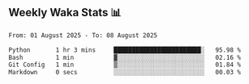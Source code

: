 ## Weekly Waka Stats 📊
<!--START_SECTION:waka-->

```txt
From: 01 August 2025 - To: 08 August 2025

Python       1 hr 3 mins     ████████████████████████░   95.98 %
Bash         1 min           ▓░░░░░░░░░░░░░░░░░░░░░░░░   02.16 %
Git Config   1 min           ▒░░░░░░░░░░░░░░░░░░░░░░░░   01.84 %
Markdown     0 secs          ░░░░░░░░░░░░░░░░░░░░░░░░░   00.03 %
```

<!--END_SECTION:waka-->

<!--

Here are some ideas to get you started:

- 🔭 I’m currently working on (way to add branches committed on)
- 🌱 I’m currently learning Web Frameworks and Machine Learning! (Lisp, JS (react & angular), Python, and __)
- 💬 Ask me about ...
- 📫 How to reach me: 
- 😄 Pronouns: He/Him/His
- ⚡ Fun fact: ...

that-recsys-lab
-->
